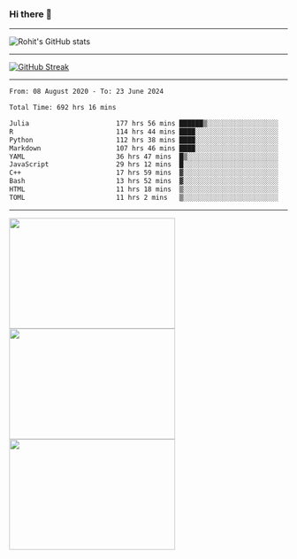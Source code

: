 ### Hi there 👋

<hr/>

![Rohit's GitHub stats](https://github-readme-stats.vercel.app/api?username=RohitRathore1&show_icons=true&theme=transparent)

<hr/>

[![GitHub Streak](http://github-readme-streak-stats.herokuapp.com?user=RohitRathore1&theme=dark&mode=weekly)](https://git.io/streak-stats)

<hr/>

<!--START_SECTION:waka-->

```txt
From: 08 August 2020 - To: 23 June 2024

Total Time: 692 hrs 16 mins

Julia                      177 hrs 56 mins ██████▒░░░░░░░░░░░░░░░░░░   25.70 %
R                          114 hrs 44 mins ████░░░░░░░░░░░░░░░░░░░░░   16.57 %
Python                     112 hrs 38 mins ████░░░░░░░░░░░░░░░░░░░░░   16.27 %
Markdown                   107 hrs 46 mins ████░░░░░░░░░░░░░░░░░░░░░   15.57 %
YAML                       36 hrs 47 mins  █▒░░░░░░░░░░░░░░░░░░░░░░░   05.32 %
JavaScript                 29 hrs 12 mins  █░░░░░░░░░░░░░░░░░░░░░░░░   04.22 %
C++                        17 hrs 59 mins  ▓░░░░░░░░░░░░░░░░░░░░░░░░   02.60 %
Bash                       13 hrs 52 mins  ▓░░░░░░░░░░░░░░░░░░░░░░░░   02.01 %
HTML                       11 hrs 18 mins  ▒░░░░░░░░░░░░░░░░░░░░░░░░   01.63 %
TOML                       11 hrs 2 mins   ▒░░░░░░░░░░░░░░░░░░░░░░░░   01.59 %
```

<!--END_SECTION:waka-->

<hr/>

<p>
  <img src="https://wakatime.com/share/@TeAmp0is0N/0205e68a-e5ed-48bf-b870-3c94c1fa77d3.svg" width="300" height="200">
  <img src="https://wakatime.com/share/@TeAmp0is0N/3935ee43-08a3-493e-8b95-60c1f9204b15.svg" width="300" height="200">
  <img src="https://wakatime.com/share/@TeAmp0is0N/8717aacc-7340-44e0-abb1-987dc9823fcd.svg" width="300" height="200">
</p>




